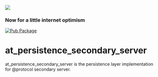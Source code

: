 <img src="https://atsign.dev/assets/img/@developersmall.png?sanitize=true">

### Now for a little internet optimism
[![Pub Package](https://img.shields.io/pub/v/at_persistence_secondary_server)](https://pub.dev/packages/at_persistence_secondary_server)

# at_persistence_secondary_server
at_persistence_secondary_server is the persistence layer implementation for @protocol secondary server.